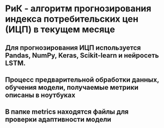 # РиК - алгоритм прогнозирования индекса потребительских цен (ИЦП) в текущем месяце

## Для прогнозирования ИЦП используется Pandas, NumPy, Keras, Scikit-learn и нейросеть LSTM.
## Процесс предварительной обработки данных, обучения модели, получаемые метрики описаны в ноутбуках
## В папке metrics находятся файлы для проверки адаптивности модели